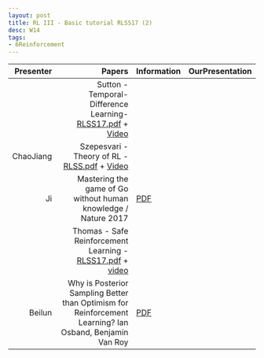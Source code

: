 ```yaml
---
layout: post
title: RL III - Basic tutorial RLSS17 (2)
desc: W14
tags:
- 6Reinforcement
---
```


| Presenter | Papers | Information| OurPresentation |
| -----: | ----------: | :----- | :----- |
|  | Sutton - Temporal-Difference Learning- [RLSS17.pdf](https://drive.google.com/file/d/0BzUSSMdMszk6VE9kMkY2SzQzSW8/view?usp=drive_web) + [Video](http://videolectures.net/deeplearning2017_sutton_td_learning/) |
| ChaoJiang | Szepesvari - Theory of RL - [RLSS.pdf](https://drive.google.com/file/d/0BzUSSMdMszk6U194Ym5jSnZQbGM/view?usp=drive_web) + [Video](http://videolectures.net/deeplearning2017_szepesvari_theory_of_rl/)|
| Ji  | Mastering the game of Go without human knowledge / Nature 2017 | [PDF](https://www.nature.com/nature/journal/v550/n7676/full/nature24270.html)  | 
| | Thomas - Safe Reinforcement Learning - [RLSS17.pdf](https://drive.google.com/file/d/0BzUSSMdMszk6TDRMRGRaM0dBcHM/view?usp=drive_web) + [video](http://videolectures.net/deeplearning2017_thomas_safe_rl/) |
| Beilun  | Why is Posterior Sampling Better than Optimism for Reinforcement Learning? Ian Osband, Benjamin Van Roy | [PDF](https://arxiv.org/abs/1607.00215) |
